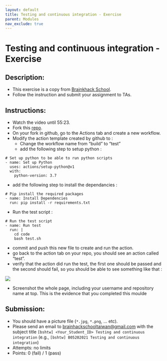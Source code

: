 ```yaml
---
layout: default
title: Testing and continuous integration - Exercise
parent: Modules
nav_exclude: true
---
```


# Testing and continuous integration - Exercise

## Description:

- This exercise is a copy from [Brainkhack School](https://school.brainhackmtl.org/modules/testing/).
- Follow the instruction and submit your assignment to TAs.

## Instructions:

- Watch the video until 55:23.
- Fork this [repo](https://github.com/FrancoisPgm/intro2testing).
- On your fork in github, go to the Actions tab and create a new workflow.
- Modify the action template created by github to :
	- Change the workflow name from “build” to “test”
	- add the following step to setup python :

```
# Set up python to be able to run python scripts
- name: Set up Python
  uses: actions/setup-python@v1
  with:
 	python-version: 3.7
```

  - add the following step to install the dependancies :

```
# Pip install the required packages
- name: Install Dependencies
  run: pip install -r requirements.txt
```

  - Run the test script :

```
# Run the test script
- name: Run test
  run: |
    cd code
    bash test.sh
```

- commit and push this new file to create and run the action.
- go back to the action tab on your repo, you should see an action called “test”.
- verify that the action did run the test, the first one should be passed and the second should fail, so you should be able to see something like that :

![](https://school.brainhackmtl.org/modules/testing/example_action.png)

- Screenshot the whole page, including your username and repository name at top. This is the evidence that you completed this moulde

## Submission:

- You should have a picture file (`*.jpg`, `*.png`, ... etc).
- Please send an email to brainhackschooltaiwan@gmail.com with the subject title `[bshtw] <Your_Student_ID> Testing and continuous integration` (e.g., `[bshtw] B05202021 Testing and continuous integration`) 
- Attempts: no limits
- Points: 0 (fail) / 1 (pass)
